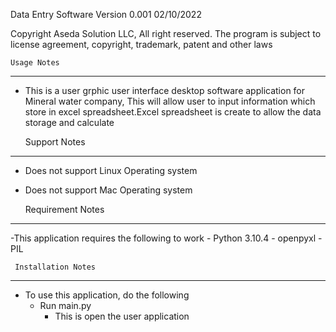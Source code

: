 Data Entry Software Version 0.001 02/10/2022

Copyright Aseda Solution LLC, All right reserved. 
The program is subject to license agreement, copyright,
trademark, patent and other laws

	Usage Notes
---------------------------------------------------------------------
- This is a user grphic user interface desktop software application 
for Mineral water company, This will allow user to input information 
which store in excel spreadsheet.Excel spreadsheet is create 
to allow the data storage and calculate 

	Support Notes
-----------------------------------------------------------------

 - Does not support Linux Operating system
 - Does not support Mac Operating system



	Requirement Notes
-----------------------------------------------------------------
 -This application requires the following to work
	- Python 3.10.4
	- openpyxl
	- PIL


     Installation Notes
----------------------------------------------------------------
 - To use this application, do the following
	- Run main.py
		- This is open the user application
	

